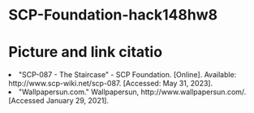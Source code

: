# SCP-Foundation-hack148hw8

<h1>Picture and link citatio</h1>
<li>"SCP-087 - The Staircase" - SCP Foundation. [Online]. Available: http://www.scp-wiki.net/scp-087. [Accessed: May 31, 2023].</li>
<li>"Wallpapersun.com." Wallpapersun, http://www.wallpapersun.com/. [Accessed January 29, 2021].</li>
